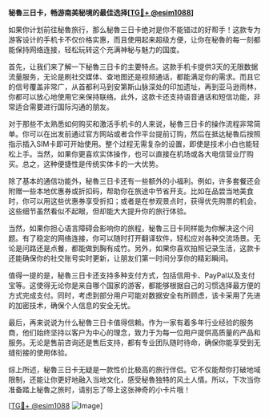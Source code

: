 **秘魯三日卡，畅游南美秘境的最佳选择[[TG💪+ @esim1088](https://t.me/s/esim1088)]**

如果你计划前往秘魯旅行，那么秘魯三日卡绝对是你不能错过的好帮手！这款专为游客设计的手机卡不仅价格实惠，而且使用起来超级方便，让你在秘魯的每一刻都能保持网络连接，轻松玩转这个充满神秘与魅力的国度。

首先，让我们来了解一下秘魯三日卡的主要特点。这款手机卡提供3天的无限数据流量服务，无论是刷社交媒体、查地图还是视频通话，都能满足你的需求。而且它的信号覆盖非常广，从首都利马到安第斯山脉深处的印加遗址，再到亚马逊雨林，你都可以放心地使用它来保持联络。此外，这款卡还支持语音通话和短信功能，非常适合需要进行国际沟通的朋友。

对于那些不太熟悉如何购买和激活手机卡的人来说，秘魯三日卡的操作流程非常简单。你可以在出发前通过官方网站或者合作平台提前订购，然后在抵达秘魯后按照指示插入SIM卡即可开始使用。整个过程无需复杂的设置，即使是技术小白也能轻松上手。当然，如果你更喜欢实体操作，也可以直接在机场或各大电信营业厅购买。总之，这种便捷性是传统实体卡的一大优势。

除了基本的通信功能外，秘魯三日卡还有一些额外的小福利。例如，许多套餐还会附赠一些本地优惠券或折扣码，帮助你在旅途中节省开支。比如在品尝当地美食时，你可以用这些优惠券享受折扣；或者是在参观景点时，获得优先购票的机会。这些细节虽然看似不起眼，但却能大大提升你的旅行体验。

当然，如果你担心语言障碍会影响你的旅程，秘魯三日卡同样能为你解决这个问题。有了稳定的网络连接，你可以随时打开翻译软件，轻松应对各种交流场景。无论是问路还是点餐，都能做到胸有成竹。另外，如果你喜欢拍照记录生活，这款卡还能确保你的社交账号实时更新，让朋友们第一时间分享你的精彩瞬间。

值得一提的是，秘魯三日卡还支持多种支付方式，包括信用卡、PayPal以及支付宝等。这使得无论你是来自哪个国家的游客，都能够根据自己的习惯选择最方便的方式完成支付。同时，考虑到部分用户可能对数据安全有所顾虑，该卡采用了先进的加密技术，确保个人信息的安全无忧。

最后，再来说说为什么秘魯三日卡值得信赖。作为一家有着多年行业经验的服务商，他们始终坚持以客户为中心的理念，致力于为每一位用户提供高质量的产品和服务。无论是售前咨询还是售后支持，都有专业团队随时待命，确保你能享受到无缝衔接的使用体验。

综上所述，秘魯三日卡无疑是一款性价比极高的旅行伴侣。它不仅能帮你打破地域限制，还能让你更好地融入当地文化，感受秘魯独特的风土人情。所以，下次当你准备踏上秘魯之旅时，请别忘了带上这张神奇的小卡片哦！

[[TG💪+ @esim1088](https://t.me/s/esim1088) ![Image](https://i.postimg.cc/4NQfJmqS/Snipaste-2025-05-13-00-14-12.png)]